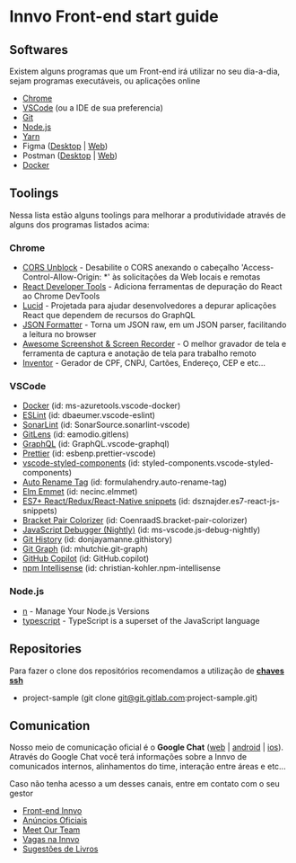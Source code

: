 # Innvo Front-end start guide

## Softwares

Existem alguns programas que um Front-end irá utilizar no seu dia-a-dia, sejam programas executáveis, ou aplicações online

- [Chrome](https://www.google.com/chrome/)
- [VSCode](https://code.visualstudio.com/download) (ou a IDE de sua preferencia)
- [Git](https://git-scm.com/downloads)
- [Node.js](https://nodejs.org/en/download/)
- [Yarn](https://yarnpkg.com/getting-started/install)
- Figma ([Desktop](https://www.figma.com/downloads/) | [Web](https://www.figma.com/))
- Postman ([Desktop](https://www.postman.com/downloads/) | [Web](https://identity.getpostman.com/login))
- [Docker](https://docs.docker.com/engine/install/)

## Toolings

Nessa lista estão alguns toolings para melhorar a produtividade através de alguns dos programas listados acima:

### Chrome

- [CORS Unblock](https://chrome.google.com/webstore/detail/cors-unblock/lfhmikememgdcahcdlaciloancbhjino) - Desabilite o CORS anexando o cabeçalho 'Access-Control-Allow-Origin: *' às solicitações da Web locais e remotas
- [React Developer Tools](https://chrome.google.com/webstore/detail/react-developer-tools/fmkadmapgofadopljbjfkapdkoienihi) - Adiciona ferramentas de depuração do React ao Chrome DevTools
- [Lucid](https://chrome.google.com/webstore/detail/lucid/pnaoeldlekbfpnalhabggkcddleelamc) - Projetada para ajudar desenvolvedores a depurar aplicações React que dependem de recursos do GraphQL
- [JSON Formatter](https://chrome.google.com/webstore/detail/json-formatter/bcjindcccaagfpapjjmafapmmgkkhgoa) - Torna um JSON raw, em um JSON parser, facilitando a leitura no browser
- [Awesome Screenshot & Screen Recorder](https://chrome.google.com/webstore/detail/awesome-screenshot-screen/nlipoenfbbikpbjkfpfillcgkoblgpmj) - O melhor gravador de tela e ferramenta de captura e anotação de tela para trabalho remoto
- [Inventor](https://chrome.google.com/webstore/detail/inventor/lobgcbjldcompfnfkiaahnbgagkeafbd?hl=pt-BR) - Gerador de CPF, CNPJ, Cartões, Endereço, CEP e etc…

### VSCode

- [Docker](https://marketplace.visualstudio.com/items?itemName=ms-azuretools.vscode-docker) (id: ms-azuretools.vscode-docker)
- [ESLint](https://marketplace.visualstudio.com/items?itemName=dbaeumer.vscode-eslint) (id: dbaeumer.vscode-eslint)
- [SonarLint](https://marketplace.visualstudio.com/items?itemName=SonarSource.sonarlint-vscode) (id: SonarSource.sonarlint-vscode)
- [GitLens](https://marketplace.visualstudio.com/items?itemName=eamodio.gitlens) (id: eamodio.gitlens)
- [GraphQL](https://marketplace.visualstudio.com/items?itemName=GraphQL.vscode-graphql) (id: GraphQL.vscode-graphql)
- [Prettier](https://marketplace.visualstudio.com/items?itemName=esbenp.prettier-vscode) (id: esbenp.prettier-vscode)
- [vscode-styled-components](https://marketplace.visualstudio.com/items?itemName=styled-components.vscode-styled-components) (id: styled-components.vscode-styled-components)
- [Auto Rename Tag](https://marketplace.visualstudio.com/items?itemName=formulahendry.auto-rename-tag) (id: formulahendry.auto-rename-tag)
- [Elm Emmet](https://marketplace.visualstudio.com/items?itemName=necinc.elmmet) (id: necinc.elmmet)
- [ES7+ React/Redux/React-Native snippets](https://marketplace.visualstudio.com/items?itemName=dsznajder.es7-react-js-snippets) (id: dsznajder.es7-react-js-snippets)
- [Bracket Pair Colorizer](https://marketplace.visualstudio.com/items?itemName=CoenraadS.bracket-pair-colorizer) (id: CoenraadS.bracket-pair-colorizer)
- [JavaScript Debugger (Nightly)](https://marketplace.visualstudio.com/items?itemName=ms-vscode.js-debug-nightly) (id: ms-vscode.js-debug-nightly)
- [Git History](https://marketplace.visualstudio.com/items?itemName=donjayamanne.githistory) (id: donjayamanne.githistory)
- [Git Graph](https://marketplace.visualstudio.com/items?itemName=mhutchie.git-graph) (id: mhutchie.git-graph)
- [GitHub Copilot](https://marketplace.visualstudio.com/items?itemName=GitHub.copilot) (id: GitHub.copilot)
- [npm Intellisense](https://marketplace.visualstudio.com/items?itemName=christian-kohler.npm-intellisense) (id: christian-kohler.npm-intellisense

### Node.js

- [n](https://www.npmjs.com/package/n) - Manage Your Node.js Versions
- [typescript](https://www.npmjs.com/package/typescript) - TypeScript is a superset of the JavaScript language

## Repositories

Para fazer o clone dos repositórios recomendamos a utilização de [**chaves ssh**](https://docs.github.com/en/authentication/connecting-to-github-with-ssh/generating-a-new-ssh-key-and-adding-it-to-the-ssh-agent)

- project-sample (git clone git@git.gitlab.com:project-sample.git)

## Comunication

Nosso meio de comunicação oficial é o **Google Chat** ([web](https://mail.google.com/chat) | [android](https://play.google.com/store/apps/details?id=com.google.android.apps.dynamite&hl=pt_BR) | [ios](https://apps.apple.com/br/app/google-chat/id1163852619)). Através do Google Chat você terá informações sobre a Innvo de comunicados internos, alinhamentos do time, interação entre áreas e etc...

Caso não tenha acesso a um desses canais, entre em contato com o seu gestor

- [Front-end Innvo](https://chat.google.com/room/AAAA8_Hifqg)
- [Anúncios Oficiais](https://chat.google.com/room/AAAARfgSOY8)
- [Meet Our Team](https://chat.google.com/room/AAAAMFZxDmg)
- [Vagas na Innvo](https://chat.google.com/room/AAAAXCRVo4k)
- [Sugestões de Livros](https://chat.google.com/room/AAAAyrp5C20)
